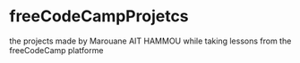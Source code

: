 # freeCodeCampProjetcs
the projects made by Marouane AIT HAMMOU while taking lessons from the freeCodeCamp platforme

